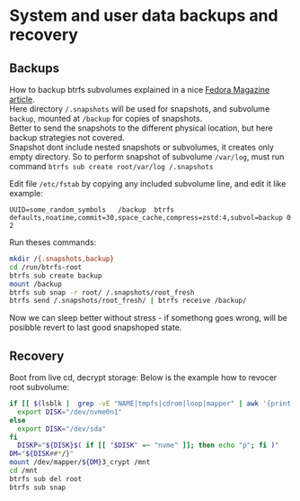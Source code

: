 # System and user data backups and recovery
## Backups

How to backup btrfs subvolumes explained in a nice [Fedora Magazine article](https://fedoramagazine.org/btrfs-snapshots-backup-incremental/).  
Here directory `/.snapshots` will be used for snapshots, and subvolume `backup`, mounted at `/backup` for copies of snapshots.  
Better to send the snapshots to the different physical location, but here backup strategies not covered.  
Snapshot dont include nested snapshots or subvolumes, it creates only empty directory.
So to perform snapshot of subvolume `/var/log`, must run command `btrfs sub create root/var/log /.snapshots` 

Edit file  `/etc/fstab` by copying any included subvolume line, and edit it like example:
```properties
UUID=some_random_symbols   /backup  btrfs defaults,noatime,commit=30,space_cache,compress=zstd:4,subvol=backup 0 2
```
Run theses commands:
```bash
mkdir /{.snapshots,backup}
cd /run/btrfs-root
btrfs sub create backup
mount /backup
btrfs sub snap -r root/ /.snapshots/root_fresh
btrfs send /.snapshots/root_fresh/ | btrfs receive /backup/
```
Now we can sleep better without stress - if somethong goes wrong, will be posibble revert to last good snapshoped state.

## Recovery
Boot from live cd, decrypt storage:
Below is the example how to revocer root subvolume:
```bash
if [[ $(lsblk |  grep -vE "NAME|tmpfs|cdrom|loop|mapper" | awk '{print $1}' | head -n 1) != sda  ]]; then
  export DISK="/dev/nvme0n1"
else
  export DISK="/dev/sda"
fi
  DISKP="${DISK}$( if [[ "$DISK" =~ "nvme" ]]; then echo "p"; fi )"
DM="${DISK##*/}"
mount /dev/mapper/${DM}3_crypt /mnt
cd /mnt
btrfs sub del root
btrfs sub snap 
```
